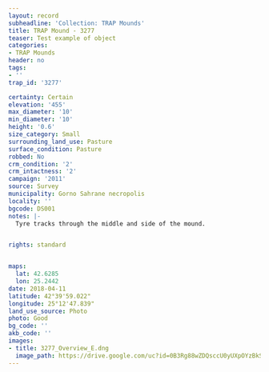 ```yaml
---
layout: record
subheadline: 'Collection: TRAP Mounds'
title: TRAP Mound - 3277
teaser: Test example of object
categories:
- TRAP Mounds
header: no
tags:
- ''
trap_id: '3277'

certainty: Certain
elevation: '455'
max_diameter: '10'
min_diameter: '10'
height: '0.6'
size_category: Small
surrounding_land_use: Pasture
surface_condition: Pasture
robbed: No
crm_condition: '2'
crm_intactness: '2'
campaign: '2011'
source: Survey
municipality: Gorno Sahrane necropolis
locality: ''
bgcode: DS001
notes: |-
  Tyre tracks through the middle and side of the mound.


rights: standard


maps:
  lat: 42.6285
  lon: 25.2442
date: 2018-04-11
latitude: 42°39'59.022"
longitude: 25°12'47.839"
land_use_source: Photo
photo: Good
bg_code: ''
akb_code: ''
images:
- title: 3277_Overview_E.dng
  image_path: https://drive.google.com/uc?id=0B3Rg88wZDQsccU0yUXpOYzBkS1E
---
```

